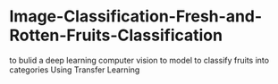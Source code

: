 # Image-Classification-Fresh-and-Rotten-Fruits-Classification
 to bulid a deep learning computer vision to model to classify fruits into categories Using Transfer Learning
